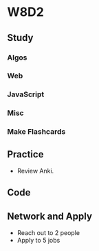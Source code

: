 # W8D2

## Study

### Algos 

### Web

### JavaScript

### Misc

### Make Flashcards

## Practice

- Review Anki. 

## Code 

## Network and Apply 

- Reach out to 2 people
- Apply to 5 jobs 
